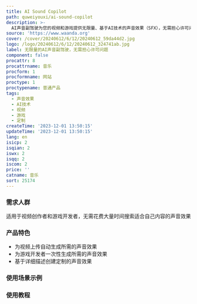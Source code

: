 ```yaml
---
title: AI Sound Copilot
path: quweiyouxi/ai-sound-copilot
description: >-
  AI声音副驾驶为您的视频和游戏提供无限量、基于AI技术的声音效果（SFX），无需担心许可问题。通过AI声音副驾驶，您可以即时为视频或游戏创建所需的声音效果。适用于视频创作者和游戏开发者，提供全方位的声音效果服务。您还可以根据详细的描述生成定制的声音效果。
source: 'https://www.waanda.org'
cover: /cover/20240612/6/12/20240612_59da44d2.jpg
logo: /logo/20240612/6/12/20240612_324741ab.jpg
label: 无限量的AI声音副驾驶，无需担心许可问题
component: false
procattr: 8
procattrname: 音乐
procform: 1
procformname: 网站
proctype: 1
proctypename: 普通产品
tags:
  - 声音效果
  - AI技术
  - 视频
  - 游戏
  - 定制
createTime: '2023-12-01 13:50:15'
updateTime: '2023-12-01 13:50:15'
lang: en
isicp: 2
isqian: 2
iswx: 2
isqq: 2
iscom: 2
price: ''
catname: 音乐
sort: 25174
---
```




### 需求人群
适用于视频创作者和游戏开发者，无需花费大量时间搜索适合自己内容的声音效果

### 产品特色
- 为视频上传自动生成所需的声音效果
- 为游戏开发者一次性生成所需的声音效果
- 基于详细描述创建定制的声音效果

### 使用场景示例


### 使用教程


  
